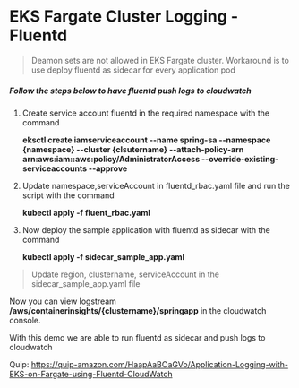 # EKS Fargate Cluster Logging - Fluentd

> Deamon sets are not allowed in EKS Fargate cluster. Workaround is to use deploy fluentd as sidecar for every application pod

##### Follow the steps below to have fluentd push logs to cloudwatch

1. Create service account fluentd in the required namespace with the command

   **eksctl create iamserviceaccount --name spring-sa --namespace {namespace}  --cluster {clsutername} --attach-policy-arn arn:aws:iam::aws:policy/AdministratorAccess --override-existing-serviceaccounts --approve**
   
2. Update namespace,serviceAccount in fluentd_rbac.yaml file and run the script with the command
   
   **kubectl apply -f fluent_rbac.yaml**
   
3. Now deploy the sample application with fluentd as sidecar with the command 

   **kubectl apply -f sidecar_sample_app.yaml**
   
> Update region, clustername, serviceAccount in the sidecar_sample_app.yaml file


Now you can view logstream **/aws/containerinsights/{clustername}/springapp** in the cloudwatch console.

With this demo we are able to run fluentd as sidecar and push logs to cloudwatch

Quip: https://quip-amazon.com/HaapAaBOaGVo/Application-Logging-with-EKS-on-Fargate-using-Fluentd-CloudWatch

   
